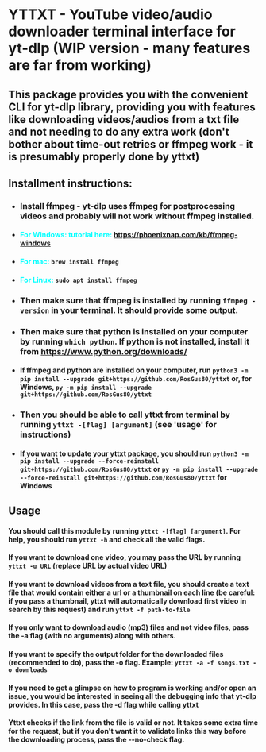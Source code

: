 # YTTXT - YouTube video/audio downloader terminal interface for yt-dlp (WIP version - many features are far from working)

## This package provides you with the convenient CLI for yt-dlp library, providing you with features like downloading videos/audios from a txt file and not needing to do any extra work (don't bother about time-out retries or ffmpeg work - it is presumably properly done by yttxt)

## Installment instructions:
* ### Install ffmpeg - yt-dlp uses ffmpeg for postprocessing videos and probably will not work without ffmpeg installed.

* #### <span style="color:cyan"> For Windows: tutorial here: https://phoenixnap.com/kb/ffmpeg-windows </span>
* #### <span style="color:cyan"> For mac: </span> ``brew install ffmpeg``
* #### <span style="color:cyan"> For Linux: </span> ``sudo apt install ffmpeg``

* ### Then make sure that ffmpeg is installed by running ``ffmpeg -version`` in your terminal. It should provide some output.
* ### Then make sure that python is installed on your computer by running ``which python``. If python is not installed, install it from https://www.python.org/downloads/
* #### If ffmpeg and python are installed on your computer, run ``python3 -m pip install --upgrade git+https://github.com/RosGus80/yttxt`` or, for Windows, ``py -m pip install --upgrade git+https://github.com/RosGus80/yttxt``
* ### Then you should be able to call yttxt from terminal by running ``yttxt -[flag] [argument]`` (see 'usage' for instructions)
* #### If you want to update your yttxt package, you should run ``python3 -m pip install --upgrade --force-reinstall git+https://github.com/RosGus80/yttxt`` or ``py -m pip install --upgrade --force-reinstall git+https://github.com/RosGus80/yttxt`` for Windows

## Usage 

#### You should call this module by running ``yttxt -[flag] [argument]``. For help, you should run ``yttxt -h`` and check all the valid flags.
#### If you want to download one video, you may pass the URL by running ``yttxt -u URL`` (replace URL by actual video URL)
#### If you want to download videos from a text file, you should create a text file that would contain either a url or a thumbnail on each line (be careful: if you pass a thumbnail, yttxt will automatically download first video in search by this request) and run ``yttxt -f path-to-file``
#### If you only want to download audio (mp3) files and not video files, pass the -a flag (with no arguments) along with others. 
#### If you want to specify the output folder for the downloaded files (recommended to do), pass the -o flag. Example: ``yttxt -a -f songs.txt -o downloads``
#### If you need to get a glimpse on how to program is working and/or open an issue, you would be interested in seeing all the debugging info that yt-dlp provides. In this case, pass the -d flag while calling yttxt
#### Yttxt checks if the link from the file is valid or not. It takes some extra time for the request, but if you don't want it to validate links this way before the downloading process, pass the --no-check flag.
